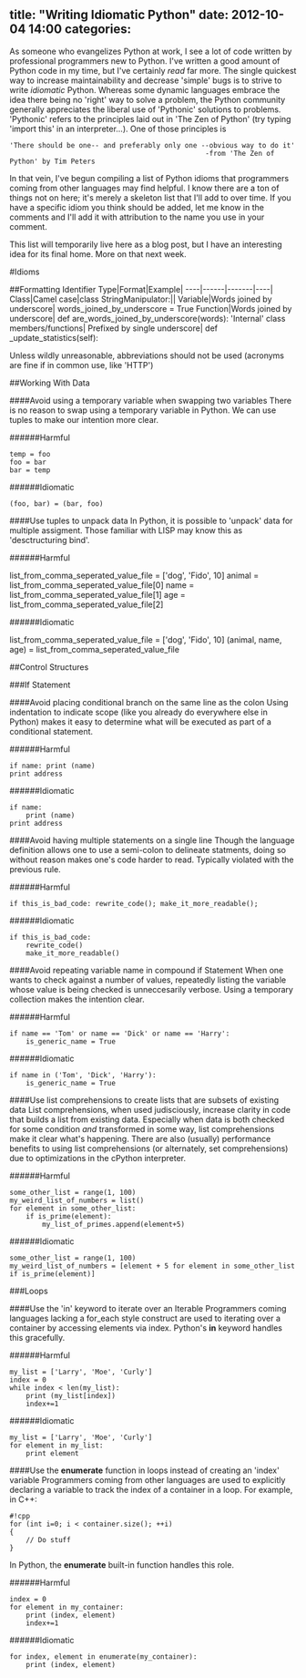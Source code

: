 title: "Writing Idiomatic Python"
date: 2012-10-04 14:00
categories:
---
As someone who evangelizes Python at work, I see a lot of code written by
professional programmers new to Python. I've written a good amount of Python
code in my time, but I've certainly *read* far more. The single quickest way to
increase maintainability and decrease 'simple' bugs is to strive to write
*idiomatic* Python. Whereas some dynamic languages embrace the idea there being
no 'right' way to solve a problem, the Python community generally appreciates
the liberal use of 'Pythonic' solutions to problems. 'Pythonic' refers to the
principles laid out in 'The Zen of Python' (try typing 'import this' in an
interpreter...). One of those principles is 

    'There should be one-- and preferably only one --obvious way to do it'
                                                    -from 'The Zen of Python' by Tim Peters

In that vein, I've begun compiling a list of Python idioms that programmers
coming from other languages may find helpful. I know there are a ton of things
not on here; it's merely a skeleton list that I'll add to over time. If you have
a specific idiom you think should be added, let me know in the comments and I'll
add it with attribution to the name you use in your comment. 

This list will temporarily live here as a blog post, but I have an interesting
idea for its final home. More on that next week.

#Idioms

##Formatting
Identifier Type|Format|Example|
----|------|-------|----|
Class|Camel case|class StringManipulator:||
Variable|Words joined by underscore| words_joined_by_underscore = True
Function|Words joined by underscore| def are_words_joined_by_underscore(words):
'Internal' class members/functions| Prefixed by single underscore| def _update_statistics(self):

Unless wildly unreasonable, abbreviations should not be used (acronyms are fine if in common use, like 'HTTP') 

##Working With Data

####Avoid using a temporary variable when swapping two variables
There is no reason to swap using a temporary variable in Python. We can use
tuples to make our intention more clear.

######Harmful

    temp = foo
    foo = bar
    bar = temp

######Idiomatic
    
    (foo, bar) = (bar, foo)

####Use tuples to unpack data
In Python, it is possible to 'unpack' data for multiple assigment. Those familiar with LISP may know this as 'desctructuring bind'.

######Harmful

   list_from_comma_seperated_value_file = ['dog', 'Fido', 10] 
   animal = list_from_comma_seperated_value_file[0]
   name = list_from_comma_seperated_value_file[1]
   age = list_from_comma_seperated_value_file[2]

######Idiomatic
    
   list_from_comma_seperated_value_file = ['dog', 'Fido', 10] 
   (animal, name, age) = list_from_comma_seperated_value_file

##Control Structures

###If Statement

####Avoid placing conditional branch on the same line as the colon
Using indentation to indicate scope (like you already do everywhere
else in Python) makes it easy to determine what will be executed as part of a
conditional statement.

######Harmful

    if name: print (name)
    print address

######Idiomatic
    
    if name:
        print (name)
    print address

####Avoid having multiple statements on a single line
Though the language definition allows one to use a semi-colon to delineate
statments, doing so without reason makes one's code harder to read. Typically
violated with the previous rule.

######Harmful

    if this_is_bad_code: rewrite_code(); make_it_more_readable();

######Idiomatic

    if this_is_bad_code: 
        rewrite_code()
        make_it_more_readable()

####Avoid repeating variable name in compound if Statement
When one wants to check against a number of values, repeatedly listing the
variable whose value is being checked is unneccesarily verbose. Using a temporary
collection makes the intention clear.

######Harmful

    if name == 'Tom' or name == 'Dick' or name == 'Harry':
        is_generic_name = True

######Idiomatic

    if name in ('Tom', 'Dick', 'Harry'):
        is_generic_name = True

####Use list comprehensions to create lists that are subsets of existing data
List comprehensions, when used judisciously, increase clarity in code that
builds a list from existing data. Especially when data is both checked for some
condition *and* transformed in some way, list comprehensions make it clear
what's happening. There are also (usually) performance benefits to using list
comprehensions (or alternately, set comprehensions) due to optimizations in the
cPython interpreter.

######Harmful

    some_other_list = range(1, 100)
    my_weird_list_of_numbers = list()
    for element in some_other_list:
        if is_prime(element):
            my_list_of_primes.append(element+5)


######Idiomatic

    some_other_list = range(1, 100)
    my_weird_list_of_numbers = [element + 5 for element in some_other_list if is_prime(element)]

###Loops

####Use the 'in' keyword to iterate over an Iterable
Programmers coming languages lacking a for_each style construct are used to
iterating over a container by accessing elements via index. Python's **in**
keyword handles this gracefully.

######Harmful

    my_list = ['Larry', 'Moe', 'Curly']
    index = 0
    while index < len(my_list):
        print (my_list[index])
        index+=1

######Idiomatic

    my_list = ['Larry', 'Moe', 'Curly']
    for element in my_list:
        print element

####Use the **enumerate** function in loops instead of creating an 'index' variable
Programmers coming from other languages are used to explicitly declaring a
variable to track the index of a container in a loop. For example, in C++:

    #!cpp
    for (int i=0; i < container.size(); ++i)
    {
        // Do stuff
    }

In Python, the **enumerate** built-in function handles this role.

######Harmful

    index = 0
    for element in my_container:
        print (index, element)
        index+=1

######Idiomatic

    for index, element in enumerate(my_container):
        print (index, element)

